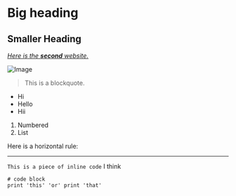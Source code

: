 # Big heading
## Smaller Heading

[*Here is the **second** website.*](https://cynthia-bao.github.io/cse15l-lab-reports/secondfile.html)

![Image](https://upload.wikimedia.org/wikipedia/commons/thumb/b/b6/Image_created_with_a_mobile_phone.png/330px-Image_created_with_a_mobile_phone.png)

> This is a blockquote.

- Hi
- Hello
- Hii

1. Numbered
2. List

Here is a horizontal rule:

---

`This is a piece of inline code` I think

```
# code block
print 'this' 'or' print 'that'
```
